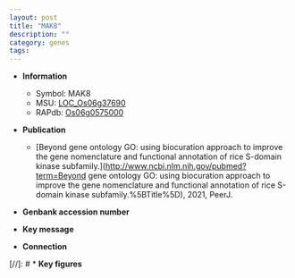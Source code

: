 ```yaml
---
layout: post
title: "MAK8"
description: ""
category: genes
tags: 
---
```


* **Information**  
    + Symbol: MAK8  
    + MSU: [LOC_Os06g37690](http://rice.uga.edu/cgi-bin/ORF_infopage.cgi?orf=LOC_Os06g37690)  
    + RAPdb: [Os06g0575000](http://rapdb.dna.affrc.go.jp/viewer/gbrowse_details/irgsp1?name=Os06g0575000)  

* **Publication**  
    + [Beyond gene ontology GO: using biocuration approach to improve the gene nomenclature and functional annotation of rice S-domain kinase subfamily.](http://www.ncbi.nlm.nih.gov/pubmed?term=Beyond gene ontology GO: using biocuration approach to improve the gene nomenclature and functional annotation of rice S-domain kinase subfamily.%5BTitle%5D), 2021, PeerJ.

* **Genbank accession number**  

* **Key message**  

* **Connection**  

[//]: # * **Key figures**  


